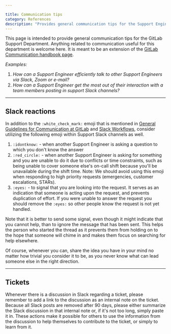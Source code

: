 ```yaml
---

title: Communication tips
category: References
description: "Provides general communication tips for the Support Engineering team"
---
```


This page is intended to provide general communication tips for the GitLab Support
Department. Anything related to communication useful for this department is
welcome here. It is meant to be an extension of the
[GitLab Communication handbook page](/handbook/communication/).

*Examples:*

 1. *How can a Support Engineer efficiently talk to other Support Engineers via
    Slack, Zoom or e-mail?*
 1. *How can a Support Engineer get the most out of their interaction with a
    team members posting in support Slack channels?*

---

## Slack reactions

In addition to the `:white_check_mark:` emoji that is mentioned in
[General Guidelines for Communication at GitLab](/handbook/communication/#general-guidelines)
and [Slack Workflows](/handbook/support/#slack-emoji-reaction-workflows),
consider utilizing the following emoji within Support Slack channels as well.

1. `:idontknow:` - when another Support Engineer is asking a question to which
   you don't know the answer
1. `:red_circle:` - when another Support Engineer is asking for something and
   you are unable to do it due to conflicts or time constraints, such as being
   unable to cover someone else's on-call shift because you'll be unavailable
   during the shift time.
   Note: We should avoid using this emoji when responding to high priority requests (emergencies, customer escalations, STARs).
1. `:eyes:` - to signal that you are looking into the request. It serves as an
   indication that someone is acting upon the request, and prevents duplication
   of effort. If you were unable to answer the request you should remove the
   `:eyes:` so other people know the request is not yet handled.

Note that it is better to send some signal, even though it might indicate that
you cannot help, than to ignore the message that has been sent. This helps the
person who started the thread as it prevents them from holding on to the hope
that someone will chime in and makes them focus on searching for help elsewhere.

Of course, whenever you can, share the idea you have in your mind no matter how
trivial you consider it to be, as you never know what can lead someone else in
the right direction.

---

## Tickets

Whenever there is a discussion in Slack regarding a ticket, please remember to
add a link to the discussion as an internal note on the ticket. Because all
Slack posts are removed after 90 days, please either summarize the Slack
discussion in that internal note or, if it's not too long, simply paste it in.
These actions make it possible for others to use the information from the
discussion to help themselves to contribute to the ticket, or simply to learn
from it.
